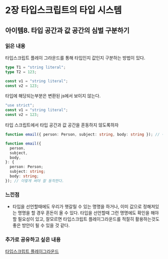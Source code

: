 # 2장 타입스크립트의 타입 시스템

## 아이템8. 타입 공간과 값 공간의 심벌 구분하기

### 읽은 내용

타입스크립트 플레이 그라운드를 통해 타입인지 값인지 구분하는 방법이 있다.

```ts
type T1 = "string literal";
type T2 = 123;

const v1 = "string literal";
const v2 = 123;
```

타입에 해당되는부분은 변환된 js에서 보이지 않는다.

```js
"use strict";
const v1 = "string literal";
const v2 = 123;
```

타입 스크립트에서 타입 공간과 값 공간을 혼동하지 않도록하자

```ts
function email({ person: Person, subject: string, body: string }); // 이렇게 쓸게 아니라 아래와 같이

function email({
  person,
  subject,
  body,
}: {
  person: Person;
  subject: string;
  body: string;
}); // 이렇게 써야 잘 동작한다.
```

### 느낀점

- 타입을 선언할때에도 우리가 햇갈릴 수 있는 명명을 하거나, 이미 값으로 정해져있는 명명을 할 경우 혼돈이 올 수 있다. 타입을 선언할때 그런 명명에도 확인을 해야할 필요성이 있고, 잘모르면 타입스크립트 플레이그라운드를 적절히 활용하는것도 좋은 방안이 될 수 있을 것 같다.

### 추가로 공유하고 싶은 내용

[타입스크립트 플레이그라운드](https://www.typescriptlang.org/play?#code/C4TwDgpgBAChBOBnA9gOwKIBsoF5YJVQG0ByAMwEslgSoAfKExCAYzQBMSBdAbgChQkKABUArmEzQ8RRMHgVUAcwA0UVKIC2AIwSqAIgENgEXgPDQxEiFlwjxkouu0JeQA)
